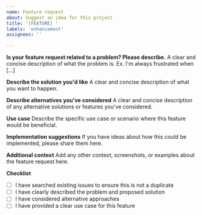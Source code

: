 ```yaml
---
name: Feature request
about: Suggest an idea for this project
title: '[FEATURE] '
labels: 'enhancement'
assignees: ''

---
```


**Is your feature request related to a problem? Please describe.**
A clear and concise description of what the problem is. Ex. I'm always frustrated when [...]

**Describe the solution you'd like**
A clear and concise description of what you want to happen.

**Describe alternatives you've considered**
A clear and concise description of any alternative solutions or features you've considered.

**Use case**
Describe the specific use case or scenario where this feature would be beneficial.

**Implementation suggestions**
If you have ideas about how this could be implemented, please share them here.

**Additional context**
Add any other context, screenshots, or examples about the feature request here.

**Checklist**
- [ ] I have searched existing issues to ensure this is not a duplicate
- [ ] I have clearly described the problem and proposed solution
- [ ] I have considered alternative approaches
- [ ] I have provided a clear use case for this feature